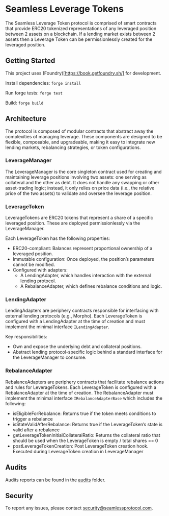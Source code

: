 # Seamless Leverage Tokens

The Seamless Leverage Token protocol is comprised of smart contracts that provide ERC20 tokenized representations of any leveraged position between 2 assets on a blockchain. If a lending market exists between 2 assets then a Leverage Token can be permissionlessly created for the leveraged position.

## Getting Started

This project uses (Foundry)[https://book.getfoundry.sh/] for development.

Install dependencies: `forge install`

Run forge tests: `forge test`

Build: `forge build`

## Architecture

The protocol is composed of modular contracts that abstract away the complexities of managing leverage. These components are designed to be flexible, composable, and upgradeable, making it easy to integrate new lending markets, rebalancing strategies, or token configurations.

### LeverageManager

The LeverageManager is the core singleton contract used for creating and maintaining leverage positions involving two assets: one serving as collateral and the other as debt. It does not handle any swapping or other asset-trading logic; instead, it only relies on price data (i.e., the relative price of the two assets) to validate and oversee the leverage position.

### LeverageToken

LeverageTokens are ERC20 tokens that represent a share of a specific leveraged position. These are deployed permissionlessly via the LeverageManager.

Each LeverageToken has the following properties:
- ERC20-compliant: Balances represent proportional ownership of a leveraged position.
- Immutable configuration: Once deployed, the position’s parameters cannot be modified.
- Configured with adapters:
  - A LendingAdapter, which handles interaction with the external lending protocol.
  - A RebalanceAdapter, which defines rebalance conditions and logic.

### LendingAdapter

LendingAdapters are periphery contracts responsible for interfacing with external lending protocols (e.g., Morpho). Each LeverageToken is configured with a LendingAdapter at the time of creation and must implement the minimal interface `ILendingAdapter`.

Key responsibilities:
- Own and expose the underlying debt and collateral positions.
- Abstract lending protocol-specific logic behind a standard interface for the LeverageManager to consume.

### RebalanceAdapter

RebalanceAdapters are periphery contracts that facilitate rebalance actions and rules for LeverageTokens. Each LeverageToken is configured with a RebalanceAdapter at the time of creation. The RebalanceAdapter must implement the minimal interface `IRebalanceAdapterBase` which includes the following:

- isEligibleForRebalance: Returns true if the token meets conditions to trigger a rebalance
- isStateValidAfterRebalance: Returns true if the LeverageToken’s state is valid after a rebalance
- getLeverageTokenInitialCollateralRatio: Returns the collateral ratio that should be used when the LeverageToken is empty / total shares == 0
- postLeverageTokenCreation: Post LeverageToken creation hook. Executed during LeverageToken creation in LeverageManager

## Audits

Audits reports can be found in the [audits](./audits/) folder.

## Security

To report any issues, please contact security@seamlessprotocol.com.

